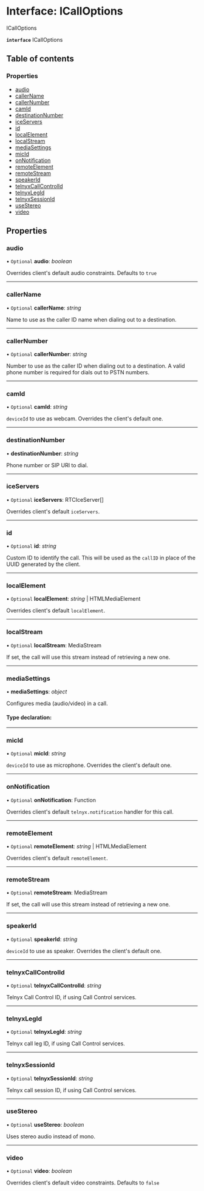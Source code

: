 # Interface: ICallOptions

ICallOptions

**`interface`** ICallOptions

## Table of contents

### Properties

- [audio](icalloptions.md#audio)
- [callerName](icalloptions.md#callername)
- [callerNumber](icalloptions.md#callernumber)
- [camId](icalloptions.md#camid)
- [destinationNumber](icalloptions.md#destinationnumber)
- [iceServers](icalloptions.md#iceservers)
- [id](icalloptions.md#id)
- [localElement](icalloptions.md#localelement)
- [localStream](icalloptions.md#localstream)
- [mediaSettings](icalloptions.md#mediasettings)
- [micId](icalloptions.md#micid)
- [onNotification](icalloptions.md#onnotification)
- [remoteElement](icalloptions.md#remoteelement)
- [remoteStream](icalloptions.md#remotestream)
- [speakerId](icalloptions.md#speakerid)
- [telnyxCallControlId](icalloptions.md#telnyxcallcontrolid)
- [telnyxLegId](icalloptions.md#telnyxlegid)
- [telnyxSessionId](icalloptions.md#telnyxsessionid)
- [useStereo](icalloptions.md#usestereo)
- [video](icalloptions.md#video)

## Properties

### audio

• `Optional` **audio**: *boolean*

Overrides client's default audio constraints. Defaults to `true`

___

### callerName

• `Optional` **callerName**: *string*

Name to use as the caller ID name when dialing out to a destination.

___

### callerNumber

• `Optional` **callerNumber**: *string*

Number to use as the caller ID when dialing out to a destination. A valid phone number is required for dials out to PSTN numbers.

___

### camId

• `Optional` **camId**: *string*

`deviceId` to use as webcam. Overrides the client's default one.

___

### destinationNumber

• **destinationNumber**: *string*

Phone number or SIP URI to dial.

___

### iceServers

• `Optional` **iceServers**: RTCIceServer[]

Overrides client's default `iceServers`.

___

### id

• `Optional` **id**: *string*

Custom ID to identify the call. This will be used as the `callID` in place of the UUID generated by the client.

___

### localElement

• `Optional` **localElement**: *string* \| HTMLMediaElement

Overrides client's default `localElement`.

___

### localStream

• `Optional` **localStream**: MediaStream

If set, the call will use this stream instead of retrieving a new one.

___

### mediaSettings

• **mediaSettings**: *object*

Configures media (audio/video) in a call.

#### Type declaration:

___

### micId

• `Optional` **micId**: *string*

`deviceId` to use as microphone. Overrides the client's default one.

___

### onNotification

• `Optional` **onNotification**: Function

Overrides client's default `telnyx.notification` handler for this call.

___

### remoteElement

• `Optional` **remoteElement**: *string* \| HTMLMediaElement

Overrides client's default `remoteElement`.

___

### remoteStream

• `Optional` **remoteStream**: MediaStream

If set, the call will use this stream instead of retrieving a new one.

___

### speakerId

• `Optional` **speakerId**: *string*

`deviceId` to use as speaker. Overrides the client's default one.

___

### telnyxCallControlId

• `Optional` **telnyxCallControlId**: *string*

Telnyx Call Control ID, if using Call Control services.

___

### telnyxLegId

• `Optional` **telnyxLegId**: *string*

Telnyx call leg ID, if using Call Control services.

___

### telnyxSessionId

• `Optional` **telnyxSessionId**: *string*

Telnyx call session ID, if using Call Control services.

___

### useStereo

• `Optional` **useStereo**: *boolean*

Uses stereo audio instead of mono.

___

### video

• `Optional` **video**: *boolean*

Overrides client's default video constraints. Defaults to `false`
